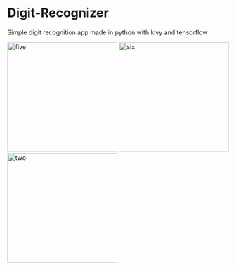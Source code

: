 # Digit-Recognizer
Simple digit recognition app made in python with kivy and tensorflow

<a href="https://ibb.co/nNNGqx"><img src="https://preview.ibb.co/mh4kiH/five.png" alt="five" border="0" width="250"></a>
<a href="https://ibb.co/cSTpAx"><img src="https://preview.ibb.co/eOCGqx/six.png" alt="six" border="0" width="250"></a>
<a href="https://ibb.co/e2by3H"><img src="https://preview.ibb.co/cU0QiH/two.png" alt="two" border="0" width="250"></a>
